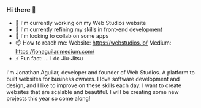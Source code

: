 ### Hi there 👋

- 🔭 I'm currently working on my Web Studios website
- 🌱 I'm currently refining my skills in front-end development
- 👯 I'm looking to collab on some apps
- 📫 How to reach me: 
     Website: https://webstudios.io/ 
     Medium: https://jonaguilar.medium.com/
- ⚡ Fun fact: ... I do Jiu-Jitsu

I'm Jonathan Aguilar, developer and founder of Web Studios. A platform to built websites for business owners. I love software development and design, and I like to improve on these skills each day. I want to create websites that are scalable and beautiful. I will be creating some new projects this year so come along! 





